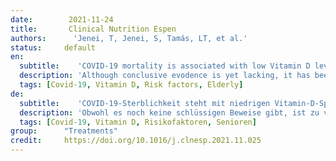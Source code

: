 ```yaml
---
date:        2021-11-24
title:       Clinical Nutrition Espen
authors:      'Jenei, T, Jenei, S, Tamás, LT, et al.'
status:     default
en:
  subtitle:    'COVID-19 mortality is associated with low Vitamin D levels in patients with risk factors and/or advanced age'
  description: 'Although conclusive evodence is yet lacking, it has been suggested that vitamin D deficiency (VD) may be associated with a more severe course of SARS-CoV-2 Infection (COVID-19). In this retrospective study we assessed the association of VD deficiency with mortality in a group of COVID-19 patients treated in a tertiary referral center. Data of 257 Covid-19 patients hospitalized between 30th September 2020 and 2nd March 2021 have been collected retrospectively. The following parameters were collected: age, gender, serum level of 25-OH-Vitamin D3, outcome (survival/death) comorbidities (cancer, diabetes mellitus and chronic obstructive pulmonary disease). Serum VD measurement was done within 3 days of admission. VD levels were significantly lower in patients who did not survive, however, in this patients’ group the average age was significantly higher than among those, who survived. After age-matching, in a subgroup of patients with risk factors and/or 60 years of age or older who survived had significantly higher VD level in their serum than those who deceased. Serum C-reactive protein, lactate-dehydrogenase and creatinin-kinase were significantly higher in the group in which the patients died, however these laboratory parameters did not correlate with the VD levels. We found that in COVID-19 infection, when old age as risk factor (60 years of age or older) was pooled with risk factors (cancer, diabetes and/or COPD), the VD levels were significantly lower in the patient group, in which the patients did not survive. We suggest further, prospective studies in similar subgroups to explore a possible causal relationship.'
  tags: [Covid-19, Vitamin D, Risk factors, Elderly]
de: 
  subtitle:    'COVID-19-Sterblichkeit steht mit niedrigen Vitamin-D-Spiegeln bei Patienten mit Risikofaktoren und/oder fortgeschrittenem Alter in Verbindung'
  description: 'Obwohl es noch keine schlüssigen Beweise gibt, ist zu vermuten, dass ein Vitamin-D-Mangel mit einem schwereren Verlauf der SARS-CoV-2-Infektion (COVID-19) verbunden sein könnte. In dieser retrospektiven Studie untersuchten wir den Zusammenhang zwischen einem Vitamin-D-Mangel und der Sterblichkeit in einer Gruppe von COVID-19-Patienten, die in einem tertiären Referenzzentrum behandelt wurden. Die Daten von 257 Covid-19-Patienten, die zwischen 30. September 2020 und 2. März 2021 hospitalisiert wurden, wurden retrospektiv erfasst mit folgenden Parametern: Alter, Geschlecht, Serumspiegel von 25-OH-Vitamin D3, Ergebnis (Überleben/Tod), Begleiterkrankungen (Krebs, Diabetes mellitus und chronisch obstruktive Lungenerkrankung). Die Serum-VD-Messung wurde innerhalb von 3 Tagen nach der Aufnahme durchgeführt. Die VD-Werte waren bei den Patienten, die nicht überlebten, signifikant niedriger, allerdings war in dieser Patientengruppe das Durchschnittsalter signifikant höher als bei denen, die überlebten. Nach einem Altersabgleich wies eine Untergruppe von Patienten mit Risikofaktoren und/oder im Alter von 60 Jahren oder älter, die überlebten, signifikant höhere VD-Werte im Serum auf als diejenigen, die verstorben waren. Serum-C-reaktives Protein, Laktat-Dehydrogenase und Kreatinin-Kinase waren in der Gruppe, in der die Patienten starben, signifikant höher, jedoch korrelierten diese Laborparameter nicht mit den VD-Werten. Wir fanden heraus, dass bei der COVID-19-Infektion, wenn das Alter als Risikofaktor (60 Jahre oder älter) mit Risikofaktoren (Krebs, Diabetes und/oder COPD) gepoolt wurde, die VD-Werte in der Patientengruppe, in der die Patienten nicht überlebten, signifikant niedriger waren. Wir schlagen weitere, prospektive Studien in ähnlichen Gruppen vor.'
  tags: [Covid-19, Vitamin D, Risikofaktoren, Senioren]
group:      "Treatments"
credit:     https://doi.org/10.1016/j.clnesp.2021.11.025
---
```

<object data="{{ page.link }}" style='height:calc(100vh - 400px); width: 100%' type='application/pdf'></object>